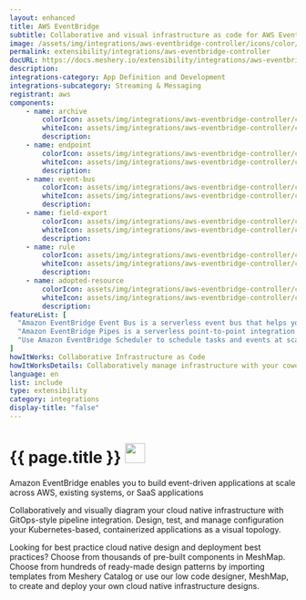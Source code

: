 ```yaml
---
layout: enhanced
title: AWS EventBridge
subtitle: Collaborative and visual infrastructure as code for AWS EventBridge
image: /assets/img/integrations/aws-eventbridge-controller/icons/color/aws-eventbridge-controller-color.svg
permalink: extensibility/integrations/aws-eventbridge-controller
docURL: https://docs.meshery.io/extensibility/integrations/aws-eventbridge-controller
description: 
integrations-category: App Definition and Development
integrations-subcategory: Streaming & Messaging
registrant: aws
components: 
	- name: archive
		colorIcon: assets/img/integrations/aws-eventbridge-controller/components/archive/icons/color/archive-color.svg
		whiteIcon: assets/img/integrations/aws-eventbridge-controller/components/archive/icons/white/archive-white.svg
		description: 
	- name: endpoint
		colorIcon: assets/img/integrations/aws-eventbridge-controller/components/endpoint/icons/color/endpoint-color.svg
		whiteIcon: assets/img/integrations/aws-eventbridge-controller/components/endpoint/icons/white/endpoint-white.svg
		description: 
	- name: event-bus
		colorIcon: assets/img/integrations/aws-eventbridge-controller/components/event-bus/icons/color/event-bus-color.svg
		whiteIcon: assets/img/integrations/aws-eventbridge-controller/components/event-bus/icons/white/event-bus-white.svg
		description: 
	- name: field-export
		colorIcon: assets/img/integrations/aws-eventbridge-controller/components/field-export/icons/color/field-export-color.svg
		whiteIcon: assets/img/integrations/aws-eventbridge-controller/components/field-export/icons/white/field-export-white.svg
		description: 
	- name: rule
		colorIcon: assets/img/integrations/aws-eventbridge-controller/components/rule/icons/color/rule-color.svg
		whiteIcon: assets/img/integrations/aws-eventbridge-controller/components/rule/icons/white/rule-white.svg
		description: 
	- name: adopted-resource
		colorIcon: assets/img/integrations/aws-eventbridge-controller/components/adopted-resource/icons/color/adopted-resource-color.svg
		whiteIcon: assets/img/integrations/aws-eventbridge-controller/components/adopted-resource/icons/white/adopted-resource-white.svg
		description: 
featureList: [
  "Amazon EventBridge Event Bus is a serverless event bus that helps you receive, filter, transform, route, and deliver events.",
  "Amazon EventBridge Pipes is a serverless point-to-point integration resource that helps you connect event producers to event consumers with optional filtering, enrichment, and transformation capabilities.",
  "Use Amazon EventBridge Scheduler to schedule tasks and events at scale."
]
howItWorks: Collaborative Infrastructure as Code
howItWorksDetails: Collaboratively manage infrastructure with your coworkers synchronously sharing the same designs.
language: en
list: include
type: extensibility
category: integrations
display-title: "false"
---
```

<h1>{{ page.title }} <img src="{{ page.image }}" style="width: 35px; height: 35px;" /></h1>

<p>
Amazon EventBridge enables you to build event-driven applications at scale across AWS, existing systems, or SaaS applications
</p>
<p>
    Collaboratively and visually diagram your cloud native infrastructure with GitOps-style pipeline integration. Design, test, and manage configuration your Kubernetes-based, containerized applications as a visual topology.
</p>
<p>
    Looking for best practice cloud native design and deployment best practices? Choose from thousands of pre-built components in MeshMap. Choose from hundreds of ready-made design patterns by importing templates from Meshery Catalog or use our low code designer, MeshMap, to create and deploy your own cloud native infrastructure designs.
</p>
